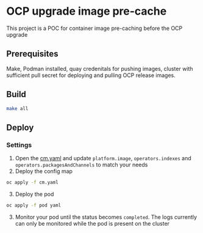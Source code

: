 # OCP upgrade image pre-cache #
This project is a POC for container image pre-caching before the OCP upgrade

## Prerequisites ##
Make, Podman installed, quay credenitals for pushing images, cluster with sufficient pull secret for deploying and pulling OCP release images.

## Build ##
```bash
make all
```
## Deploy ##
### Settings ###
1. Open the [cm.yaml](cm.yaml) and update `platform.image`, `operators.indexes` and `operators.packagesAndChannels` to match your needs
2. Deploy the config map
```bash
oc apply -f cm.yaml
```
3. Deploy the pod
```bash
oc apply -f pod yaml 
```
3. Monitor your pod until the status becomes `completed`. The logs currently can only be monitored while the pod is present on the cluster

